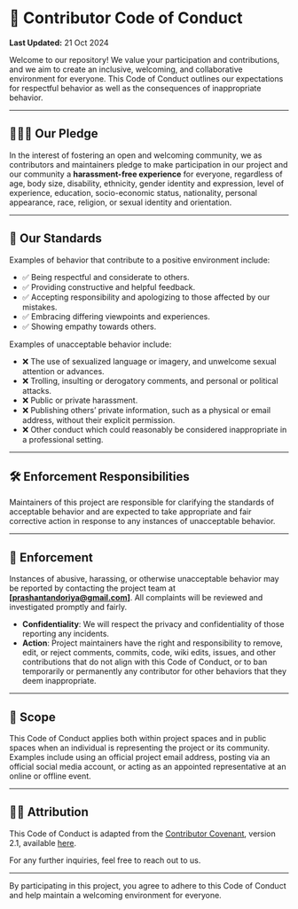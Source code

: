 # 📜 Contributor Code of Conduct

**Last Updated:** 21 Oct 2024

Welcome to our repository! We value your participation and contributions, and we aim to create an inclusive, welcoming, and collaborative environment for everyone. This Code of Conduct outlines our expectations for respectful behavior as well as the consequences of inappropriate behavior.

---

## 🧑‍🤝‍🧑 **Our Pledge**

In the interest of fostering an open and welcoming community, we as contributors and maintainers pledge to make participation in our project and our community a **harassment-free experience** for everyone, regardless of age, body size, disability, ethnicity, gender identity and expression, level of experience, education, socio-economic status, nationality, personal appearance, race, religion, or sexual identity and orientation.

---

## 🌟 **Our Standards**

Examples of behavior that contribute to a positive environment include:

- ✅ Being respectful and considerate to others.
- ✅ Providing constructive and helpful feedback.
- ✅ Accepting responsibility and apologizing to those affected by our mistakes.
- ✅ Embracing differing viewpoints and experiences.
- ✅ Showing empathy towards others.

Examples of unacceptable behavior include:

- ❌ The use of sexualized language or imagery, and unwelcome sexual attention or advances.
- ❌ Trolling, insulting or derogatory comments, and personal or political attacks.
- ❌ Public or private harassment.
- ❌ Publishing others’ private information, such as a physical or email address, without their explicit permission.
- ❌ Other conduct which could reasonably be considered inappropriate in a professional setting.

---

## 🛠️ **Enforcement Responsibilities**

Maintainers of this project are responsible for clarifying the standards of acceptable behavior and are expected to take appropriate and fair corrective action in response to any instances of unacceptable behavior.

---

## 🚫 **Enforcement**

Instances of abusive, harassing, or otherwise unacceptable behavior may be reported by contacting the project team at **[prashantandoriya@gmail.com]**. All complaints will be reviewed and investigated promptly and fairly.

- **Confidentiality**: We will respect the privacy and confidentiality of those reporting any incidents.
- **Action**: Project maintainers have the right and responsibility to remove, edit, or reject comments, commits, code, wiki edits, issues, and other contributions that do not align with this Code of Conduct, or to ban temporarily or permanently any contributor for other behaviors that they deem inappropriate.

---

## 🤝 **Scope**

This Code of Conduct applies both within project spaces and in public spaces when an individual is representing the project or its community. Examples include using an official project email address, posting via an official social media account, or acting as an appointed representative at an online or offline event.

---

## 🧑‍⚖️ **Attribution**

This Code of Conduct is adapted from the [Contributor Covenant](https://www.contributor-covenant.org), version 2.1, available [here](https://www.contributor-covenant.org/version/2/1/code_of_conduct.html).

For any further inquiries, feel free to reach out to us.

---

By participating in this project, you agree to adhere to this Code of Conduct and help maintain a welcoming environment for everyone.
